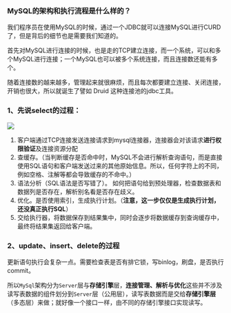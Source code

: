 ### MySQL的架构和执行流程是什么样的？

我们程序员在使用MySQL的时候，通过一个JDBC就可以连接MySQL进行CURD了，但是背后的细节也是需要我们知道的。

首先对MySQL进行连接的时候，也是走的TCP建立连接，而一个系统，可以和多个MySQL进行连接；一个MySQL也可以被多个系统连接，而且连接数还能有多个。

随着连接数的越来越多，管理起来就很麻烦，而且每次都要建立连接、关闭连接，开销也很大，所以就诞生了譬如 Druid 这种连接池的jdbc工具。

### 1、先说select的过程：

![](https://picb.zhimg.com/80/v2-0d2070e8f84c4801adbfa03bda1f98d9_720w.jpg)

1. 客户端通过TCP连接发送连接请求到mysql连接器，连接器会对该请求**进行权限验证**及连接资源分配
2. 查缓存。（当判断缓存是否命中时，MySQL不会进行解析查询语句，而是直接使用SQL语句和客户端发送过来的其他原始信息。所以，任何字符上的不同，例如空格、注解等都会导致缓存的不命中。）
3. 语法分析（SQL语法是否写错了）。 如何把语句给到预处理器，检查数据表和数据列是否存在，解析别名看是否存在歧义。
4. 优化。是否使用索引，生成执行计划。（**注意，这一步仅仅是生成执行计划，还没真正执行SQL**）
5. 交给执行器，将数据保存到结果集中，同时会逐步将数据缓存到查询缓存中，最终将结果集返回给客户端。



### 2、update、insert、delete的过程

更新语句执行会复杂一点。需要检查表是否有排它锁，写binlog，刷盘，是否执行commit。





所以`MySql`架构分为`Server`层与**存储引擎**层，**连接管理、解析与优化**这些并不涉及读写表数据的组件划分到`Server`层（公用层），读写表数据而是交给**存储引擎层**（多态层）来做；就好像一个接口一样，由不同的存储引擎接口实现读写。